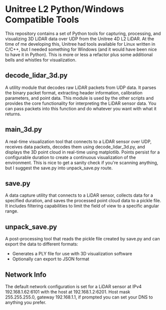 # Unitree L2 Python/Windows Compatible Tools

This repository contains a set of Python tools for capturing, processing, and visualizing 3D LiDAR data over UDP from the Unitree 4D L2 LiDAR. At the time of me developing this, Unitree had tools available for Linux written in C/C++, but I needed something for Windows (and it would have been nice to have it in Python). This is more or less a refactor plus some additional bells and whistles for visualization.

## decode_lidar_3d.py

A utility module that decodes raw LiDAR packets from UDP data. It parses the binary packet format, extracting header information, calibration parameters, and point data. This module is used by the other scripts and provides the core functionality for interpreting the LiDAR sensor data. You can pass packets into this function and do whatever you want with what it returns.

## main_3d.py

A real-time visualization tool that connects to a LiDAR sensor over UDP, receives data packets, decodes them using decode_lidar_3d.py, and displays the 3D point cloud in real-time using matplotlib. Points persist for a configurable duration to create a continuous visualization of the environment. This is nice to get a sanity check if you're scanning anything, but I suggest the save.py into unpack_save.py route.

## save.py

A data capture utility that connects to a LiDAR sensor, collects data for a specified duration, and saves the processed point cloud data to a pickle file. It includes filtering capabilities to limit the field of view to a specific angular range.

## unpack_save.py

A post-processing tool that reads the pickle file created by save.py and can export the data to different formats:
- Generates a PLY file for use with 3D visualization software
- Optionally can export to JSON format

## Network Info

The default network configuration is set for a LiDAR sensor at IPv4 192.168.1.62:6101 with the host at 192.168.1.2:6201. Host mask 255.255.255.0, gateway 192.168.1.1, if prompted you can set your DNS to anything you prefer.
